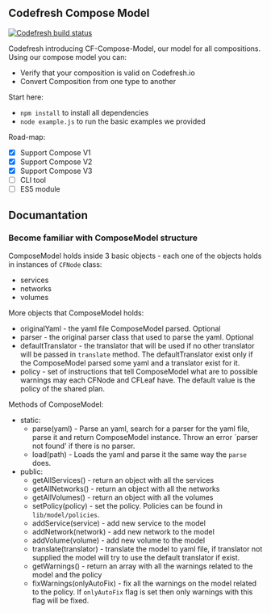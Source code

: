## Codefresh Compose Model

[![Codefresh build status]( https://g.codefresh.io/api/badges/build?repoOwner=codefresh-io&repoName=cf-compose-model&branch=master&pipelineName=cf-compose-model&accountName=codefresh-inc&type=cf-2)]( https://g.codefresh.io/repositories/codefresh-io/cf-compose-model/builds?filter=trigger:build;branch:master;service:58b4563445a0ac0100a91975~cf-compose-model)

Codefresh introducing CF-Compose-Model, our model for all compositions.
Using our compose model you can:
 * Verify that your composition is valid on Codefresh.io
 * Convert Composition from one type to another

Start here:
 * `npm install` to install all dependencies
 * `node example.js` to run the basic examples we provided

Road-map:
- [X] Support Compose V1
- [X] Support Compose V2
- [X] Support Compose V3
- [ ] CLI tool
- [ ] ES5 module

## Documantation

### Become familiar with ComposeModel structure
ComposeModel holds inside 3 basic objects - each one of the objects holds in instances of `CFNode` class:
* services
* networks
* volumes

More objects that ComposeModel holds:
* originalYaml - the yaml file ComposeModel parsed. Optional
* parser - the original parser class that used to parse the yaml. Optional
* defaultTranslator - the translator that will be used if no other translator will be passed in `translate` method. The defaultTranslator exist only if the ComposeModel parsed some yaml and a translator exist for it.
* policy - set of instructions that tell ComposeModel what are to possible warnings may each CFNode and CFLeaf have. The default value is the policy of the shared plan.
 
Methods of ComposeModel:
* static:
    * parse(yaml) - Parse an yaml, search for a parser for the yaml file, parse it and return ComposeModel instance. Throw an error `parser not found' if there is no parser.
    * load(path) - Loads the yaml and parse it the same way the `parse` does.
* public:
    * getAllServices() - return an object with all the services
    * getAllNetworks() - return an object with all the networks
    * getAllVolumes() - return an object with all the volumes
    * setPolicy(policy) - set the policy. Policies can be found in `lib/model/policies`.
    * addService(service) - add new service to the model
    * addNetwork(network) - add new network to the model
    * addVolume(volume) - add new volume to the model
    * translate(translator) - translate the model to yaml file, if translator not supplied the model will try to use the default translator if exist.
    * getWarnings() - return an array with all the warnings related to the model and the policy
    * fixWarnings(onlyAutoFix) - fix all the warnings on the model related to the policy. If `onlyAutoFix` flag is set then only warnings with this flag will be fixed. 




